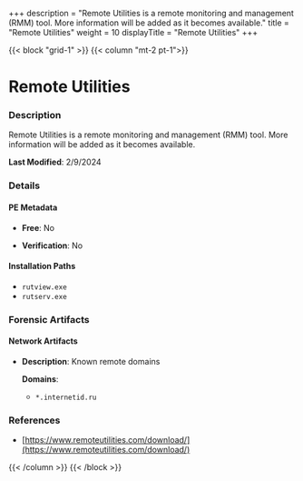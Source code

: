 +++
description = "Remote Utilities is a remote monitoring and management (RMM) tool. More information will be added as it becomes available."
title = "Remote Utilities"
weight = 10
displayTitle = "Remote Utilities"
+++


{{< block "grid-1" >}}
{{< column "mt-2 pt-1">}}

# Remote Utilities


### Description

Remote Utilities is a remote monitoring and management (RMM) tool. More information will be added as it becomes available.



**Last Modified**: 2/9/2024

### Details


#### PE Metadata


- **Free**: No

- **Verification**: No




#### Installation Paths
- `rutview.exe`
- `rutserv.exe`

### Forensic Artifacts




#### Network Artifacts

- **Description**: Known remote domains

  **Domains**:
    - `*.internetid.ru`





### References
- [https://www.remoteutilities.com/download/](https://www.remoteutilities.com/download/)



{{< /column >}}
{{< /block >}}
